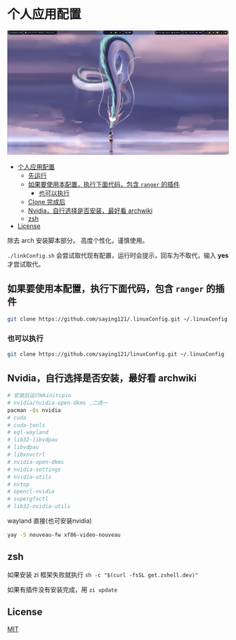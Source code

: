 # 个人应用配置

![桌面图像](./pictures/wayland.png)

<!--toc:start-->
- [个人应用配置](#个人应用配置)
  - [先运行](#先运行)
  - [如果要使用本配置，执行下面代码，包含 `ranger` 的插件](#如果要使用本配置执行下面代码包含-ranger-的插件)
    - [也可以执行](#也可以执行)
  - [Clone 完成后](#clone-完成后)
  - [Nvidia，自行选择是否安装，最好看 archwiki](#nvidia自行选择是否安装最好看-archwiki)
  - [zsh](#zsh)
- [License](#license)
<!--toc:end-->

除去 arch 安装脚本部分。
高度个性化，谨慎使用。

`./linkConfig.sh` 会尝试取代现有配置，运行时会提示，回车为不取代，输入 **yes** 才尝试取代。

## 如果要使用本配置，执行下面代码，包含 `ranger` 的插件

```bash
git clone https://github.com/saying121/.linuxConfig.git ~/.linuxConfig
```

### 也可以执行

```bash
git clone https://github.com/saying121/linuxConfig.git ~/.linuxConfig
```

## Nvidia，自行选择是否安装，最好看 archwiki

```bash
# 安装后运行mkinitcpio
# nvidia/nvidia-open-dkms ,二选一
pacman -Qs nvidia
# cuda
# cuda-tools
# egl-wayland
# lib32-libvdpau
# libvdpau
# libxnvctrl
# nvidia-open-dkms
# nvidia-settings
# nvidia-utils
# nvtop
# opencl-nvidia
# supergfxctl
# lib32-nvidia-utils
```

wayland 直接(也可安装nvidia)

```bash
yay -S nouveau-fw xf86-video-nouveau
```

## zsh

如果安装 zi 框架失败就执行 `sh -c "$(curl -fsSL get.zshell.dev)"`

如果有插件没有安装完成，用 `zi update`

## License

[MIT](./LICENSE)
